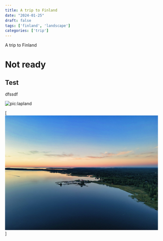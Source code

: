 ```yaml
---
title: A trip to Finland
date: "2024-01-25"
draft: false
tags: ['finland', 'landscape']
categories: ['trip']
---
```


A trip to Finland

# Not ready

## Test 
dfssdf

![pic:lapland](lapland.png)

[![pic:kokkola](kokkola.jpg)]